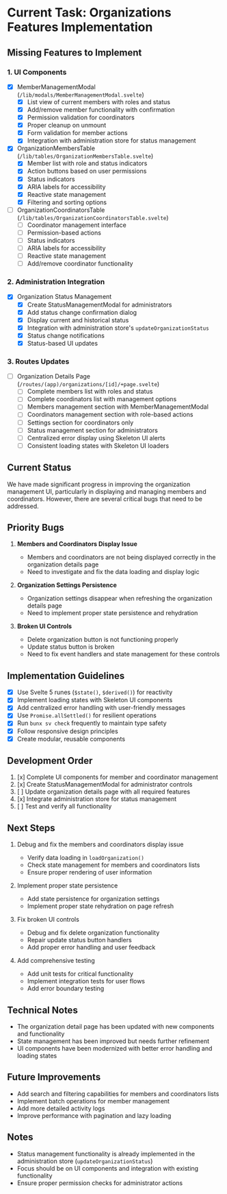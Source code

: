 # Current Task: Organizations Features Implementation

## Missing Features to Implement

### 1. UI Components
- [x] MemberManagementModal (`/lib/modals/MemberManagementModal.svelte`)
  - [x] List view of current members with roles and status
  - [x] Add/remove member functionality with confirmation
  - [x] Permission validation for coordinators
  - [x] Proper cleanup on unmount
  - [x] Form validation for member actions
  - [x] Integration with administration store for status management
  
- [x] OrganizationMembersTable (`/lib/tables/OrganizationMembersTable.svelte`)
  - [x] Member list with role and status indicators
  - [x] Action buttons based on user permissions
  - [x] Status indicators
  - [x] ARIA labels for accessibility
  - [x] Reactive state management
  - [x] Filtering and sorting options

- [ ] OrganizationCoordinatorsTable (`/lib/tables/OrganizationCoordinatorsTable.svelte`)
  - [ ] Coordinator management interface
  - [ ] Permission-based actions
  - [ ] Status indicators
  - [ ] ARIA labels for accessibility
  - [ ] Reactive state management
  - [ ] Add/remove coordinator functionality

### 2. Administration Integration
- [x] Organization Status Management
  - [x] Create StatusManagementModal for administrators
  - [x] Add status change confirmation dialog
  - [x] Display current and historical status
  - [x] Integration with administration store's `updateOrganizationStatus`
  - [x] Status change notifications
  - [x] Status-based UI updates

### 3. Routes Updates
- [ ] Organization Details Page (`/routes/(app)/organizations/[id]/+page.svelte`)
  - [ ] Complete members list with roles and status
  - [ ] Complete coordinators list with management options
  - [ ] Members management section with MemberManagementModal
  - [ ] Coordinators management section with role-based actions
  - [ ] Settings section for coordinators only
  - [ ] Status management section for administrators
  - [ ] Centralized error display using Skeleton UI alerts
  - [ ] Consistent loading states with Skeleton UI loaders

## Current Status
We have made significant progress in improving the organization management UI, particularly in displaying and managing members and coordinators. However, there are several critical bugs that need to be addressed.

## Priority Bugs
1. **Members and Coordinators Display Issue**
   - Members and coordinators are not being displayed correctly in the organization details page
   - Need to investigate and fix the data loading and display logic

2. **Organization Settings Persistence**
   - Organization settings disappear when refreshing the organization details page
   - Need to implement proper state persistence and rehydration

3. **Broken UI Controls**
   - Delete organization button is not functioning properly
   - Update status button is broken
   - Need to fix event handlers and state management for these controls

## Implementation Guidelines
- [x] Use Svelte 5 runes (`$state()`, `$derived()`) for reactivity
- [x] Implement loading states with Skeleton UI components
- [x] Add centralized error handling with user-friendly messages
- [x] Use `Promise.allSettled()` for resilient operations
- [x] Run `bunx sv check` frequently to maintain type safety
- [x] Follow responsive design principles
- [x] Create modular, reusable components

## Development Order
1. [x] Complete UI components for member and coordinator management
2. [x] Create StatusManagementModal for administrator controls
3. [ ] Update organization details page with all required features
4. [x] Integrate administration store for status management
5. [ ] Test and verify all functionality

## Next Steps
1. Debug and fix the members and coordinators display issue
   - Verify data loading in `loadOrganization()`
   - Check state management for members and coordinators lists
   - Ensure proper rendering of user information

2. Implement proper state persistence
   - Add state persistence for organization settings
   - Implement proper state rehydration on page refresh

3. Fix broken UI controls
   - Debug and fix delete organization functionality
   - Repair update status button handlers
   - Add proper error handling and user feedback

4. Add comprehensive testing
   - Add unit tests for critical functionality
   - Implement integration tests for user flows
   - Add error boundary testing

## Technical Notes
- The organization detail page has been updated with new components and functionality
- State management has been improved but needs further refinement
- UI components have been modernized with better error handling and loading states

## Future Improvements
- Add search and filtering capabilities for members and coordinators lists
- Implement batch operations for member management
- Add more detailed activity logs
- Improve performance with pagination and lazy loading

## Notes
- Status management functionality is already implemented in the administration store (`updateOrganizationStatus`)
- Focus should be on UI components and integration with existing functionality
- Ensure proper permission checks for administrator actions
